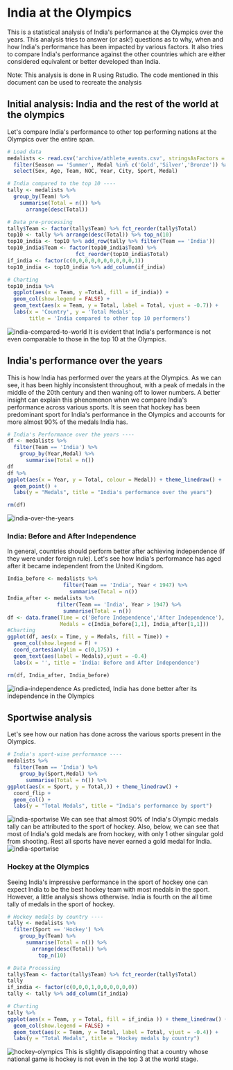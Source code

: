 # India at the Olympics

This is a statistical analysis of India's performance at the Olympics over the years. This analysis tries to answer (or ask!) questions as to why, when and how India's performance has been impacted by various factors. It also tries to compare India's performance against the other countries which are either considered equivalent or better developed than India.

Note: This analysis is done in R using Rstudio. The code mentioned in this document can be used to recreate the analysis

## Initial analysis: India and the rest of the world at the olympics

Let's compare India's performance to other top performing nations at the Olympics over the entire span.


```r
# Load data
medalists <- read.csv('archive/athlete_events.csv', stringsAsFactors = FALSE) %>% 
  filter(Season == 'Summer', Medal %in% c('Gold','Silver','Bronze')) %>% 
  select(Sex, Age, Team, NOC, Year, City, Sport, Medal)

# India compared to the top 10 ----
tally <- medalists %>%  
  group_by(Team) %>% 
    summarise(Total = n()) %>% 
      arrange(desc(Total))

# Data pre-processing
tally$Team <- factor(tally$Team) %>% fct_reorder(tally$Total)
top10 <- tally %>% arrange(desc(Total)) %>% top_n(10)
top10_india <- top10 %>% add_row(tally %>% filter(Team == 'India'))
top10_india$Team <- factor(top10_india$Team) %>% 
                      fct_reorder(top10_india$Total)
if_india <- factor(c(0,0,0,0,0,0,0,0,0,0,1))
top10_india <- top10_india %>% add_column(if_india)

# Charting
top10_india %>% 
  ggplot(aes(x = Team, y =Total, fill = if_india)) +
  geom_col(show.legend = FALSE) +
  geom_text(aes(x = Team, y = Total, label = Total, vjust = -0.7)) +
  labs(x = 'Country', y = 'Total Medals', 
       title = 'India compared to other top 10 performers')
```


![india-compared-to-world](plots/india-world-comparison.png "india-compared-to-world")
It is evident that India's performance is not even comparable to those in the top 10 at the Olympics.

## India's performance over the years
This is how India has performed over the years at the Olympics. As we can see, it has been highly inconsistent throughout, with a peak of medals in the middle of the 20th century and then waning off to lower numbers.
A better insight can explain this phenomenon when we compare India's performance across various sports. It is seen that hockey has been predominant sport for India's performance in the Olympics and accounts for more almost 90% of the medals India has.
```r
# India's Performance over the years ----
df <- medalists %>% 
  filter(Team == 'India') %>% 
    group_by(Year,Medal) %>% 
      summarise(Total = n())
df
df %>% 
ggplot(aes(x = Year, y = Total, colour = Medal)) + theme_linedraw() + 
  geom_point() + 
  labs(y = "Medals", title = "India's performance over the years")

rm(df)

```
![india-over-the-years](plots/india-performance.png "india-performance")

### India: Before and After Independence
In general, countries should perform better after achieving independence (if they were under foreign rule). Let's see how India's performance has aged after it became independent from the United Kingdom.
```r
India_before <- medalists %>% 
                  filter(Team == 'India', Year < 1947) %>% 
                    summarise(Total = n())
India_after <- medalists %>% 
                filter(Team == 'India', Year > 1947) %>% 
                  summarise(Total = n())
df <- data.frame(Time = c('Before Independence','After Independence'),
                 Medals = c(India_before[1,1], India_after[1,1]))
#Charting
ggplot(df, aes(x = Time, y = Medals, fill = Time)) + 
  geom_col(show.legend = F) +
  coord_cartesian(ylim = c(0,175)) +
  geom_text(aes(label = Medals),vjust = -0.4)
  labs(x = '', title = 'India: Before and After Independence')

rm(df, India_after, India_before)
```
![india-independence](plots/indias-independence.png "india-independence")
As predicted, India has done better after its independence in the Olympics

## Sportwise analysis
Let's see how our nation has done across the various sports present in the Olympics.
```r
# India's sport-wise performance ----
medalists %>% 
  filter(Team == 'India') %>% 
    group_by(Sport,Medal) %>% 
      summarise(Total = n()) %>% 
ggplot(aes(x = Sport, y = Total,)) + theme_linedraw() + 
  coord_flip +
  geom_col() + 
  labs(y = "Total Medals", title = "India's performance by sport")

```
![india-sportwise](plots/India-sportwise.png "india-performance")
We can see that almost 90% of India's Olympic medals tally can be attributed to the sport of hockey.
Also, below, we can see that most of India's gold medals are from hockey, with only 1 other singular gold from shooting. Rest all sports have never earned a gold medal for India.
![india-sportwise](plots/India-sportwise-normalised.png "india-sportwise")

### Hockey at the Olympics
Seeing India's impressive performance in the sport of hockey one can expect India to be the best hockey team with most medals in the sport. However, a little analysis shows otherwise. India is fourth on the all time tally of medals in the sport of hockey.
```r
# Hockey medals by country ----
tally <- medalists %>% 
  filter(Sport == 'Hockey') %>% 
    group_by(Team) %>% 
      summarise(Total = n()) %>% 
        arrange(desc(Total)) %>% 
          top_n(10)

# Data Processing
tally$Team <- factor(tally$Team) %>% fct_reorder(tally$Total)
tally
if_india <- factor(c(0,0,0,1,0,0,0,0,0,0))
tally <- tally %>% add_column(if_india)

# Charting
tally %>% 
ggplot(aes(x = Team, y = Total, fill = if_india )) + theme_linedraw() + 
  geom_col(show.legend = FALSE) + 
  geom_text(aes(x = Team, y = Total, label = Total, vjust = -0.4)) +
  labs(y = "Total Medals", title = "Hockey medals by country")
```
![hockey-olympics](plots/hockey-by-country.png "hockey-Olympics")
This is slightly disappointing that a country whose national game is hockey is not even in the top 3 at the world stage.
